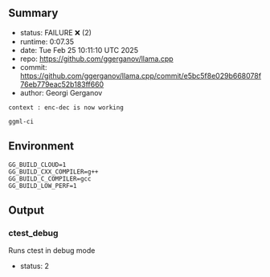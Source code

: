 ## Summary

- status:  FAILURE ❌ (2)
- runtime: 0:07.35
- date:    Tue Feb 25 10:11:10 UTC 2025
- repo:    https://github.com/ggerganov/llama.cpp
- commit:  https://github.com/ggerganov/llama.cpp/commit/e5bc5f8e029b668078f76eb779eac52b183ff660
- author:  Georgi Gerganov
```
context : enc-dec is now working

ggml-ci
```

## Environment

```
GG_BUILD_CLOUD=1
GG_BUILD_CXX_COMPILER=g++
GG_BUILD_C_COMPILER=gcc
GG_BUILD_LOW_PERF=1
```

## Output

### ctest_debug

Runs ctest in debug mode
- status: 2
```

```

